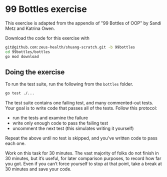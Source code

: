 # 99 Bottles exercise

This exercise is adapted from the appendix of "99 Bottles of OOP" by Sandi Metz and Katrina Owen.

Download the code for this exercise with
```sh
git@github.com:zeus-health/shuang-scratch.git -b 99bottles
cd 99bottles/bottles
go mod download
```

## Doing the exercise

To run the test suite, run the following from the `bottles` folder.
```sh
go test ./...
```

The test suite contains one failing test, and many commented-out tests. Your goal is to write code that passes all of the tests. Follow this protocol:

- run the tests and examine the failure
- write only enough code to pass the failing test
- uncomment the next test (this simulates writing it yourself)

Repeat the above until no test is skipped, and you’ve written code to pass each one.

Work on this task for 30 minutes. The vast majority of folks do not finish in 30 minutes, but it’s useful, for later comparison purposes, to record how far you got.  Even if you can’t force yourself to stop at that point, take a break at 30 minutes and save your code.
